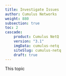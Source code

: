 ```yaml
---
title: Investigate Issues
author: Cumulus Networks
weight: 880
subsection: true
toc: 2
cascade:
    product: Cumulus NetQ
    version: "3.1"
    imgData: cumulus-netq
    siteSlug: cumulus-netq
    draft: true
---
```


This topic